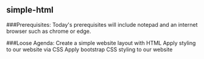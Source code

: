 ## simple-html

###Prerequisites:
Today's prerequisites will include notepad and an internet browser such as chrome or edge.

###Loose Agenda:
Create a simple website layout with HTML
Apply styling to our website via CSS
Apply bootstrap CSS styling to our website
